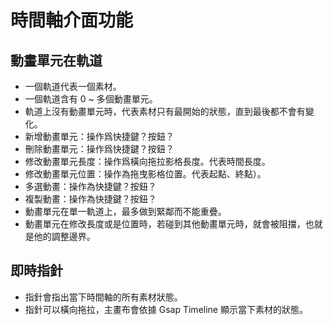 # 時間軸介面功能

## 動畫單元在軌道

- 一個軌道代表一個素材。
- 一個軌道含有 0 ~ 多個動畫單元。
- 軌道上沒有動畫單元時，代表素材只有最開始的狀態，直到最後都不會有變化。
- 新增動畫單元：操作爲快捷鍵？按鈕？
- 刪除動畫單元：操作爲快捷鍵？按鈕？
- 修改動畫單元長度：操作爲橫向拖拉影格長度。代表時間長度。
- 修改動畫單元位置：操作為拖曳影格位置。代表起點、終點）。
- 多選動畫：操作為快捷鍵？按鈕？
- 複製動畫：操作為快捷鍵？按鈕？
- 動畫單元在單一軌道上，最多做到緊鄰而不能重疊。
- 動畫單元在修改長度或是位置時，若碰到其他動畫單元時，就會被阻擋，也就是他的調整邊界。

## 即時指針

- 指針會指出當下時間軸的所有素材狀態。
- 指針可以橫向拖拉，主畫布會依據 Gsap Timeline 顯示當下素材的狀態。
